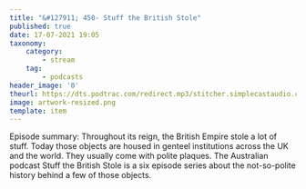 ```yaml
---
title: "&#127911; 450- Stuff the British Stole"
published: true
date: 17-07-2021 19:05
taxonomy:
    category:
        - stream
    tag:
        - podcasts
header_image: '0'
theurl: https://dts.podtrac.com/redirect.mp3/stitcher.simplecastaudio.com/3bb687b0-04af-4257-90f1-39eef4e631b6/episodes/16d4782d-57b2-45b4-9b17-e320eb4f1915/audio/128/default.mp3?aid=rss_feed&awCollectionId=3bb687b0-04af-4257-90f1-39eef4e631b6&awEpisodeId=16d4782d-57b2-45b4-9b17-e320eb4f1915&feed=BqbsxVfO
image: artwork-resized.png
template: item
--- 
```

Episode summary: Throughout its reign, the British Empire stole a lot of stuff. Today those objects are housed in genteel institutions across the UK and the world. They usually come with polite plaques. The Australian podcast Stuff the British Stole is a six episode series about the not-so-polite history behind a few of those objects.

